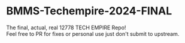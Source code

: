 # BMMS-Techempire-2024-FINAL
The final, actual, real 12778 TECH EMPIRE Repo!
<br>
Feel free to PR for fixes or personal use just don't submit to upstream.

